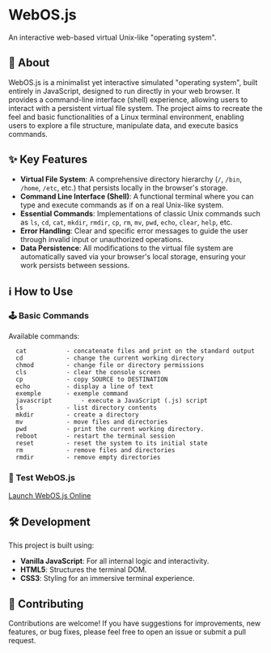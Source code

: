 # WebOS.js

An interactive web-based virtual Unix-like "operating system".

## 📌 About

WebOS.js is a minimalist yet interactive simulated "operating system", built entirely in JavaScript, designed to run directly in your web browser. It provides a command-line interface (shell) experience, allowing users to interact with a persistent virtual file system. The project aims to recreate the feel and basic functionalities of a Linux terminal environment, enabling users to explore a file structure, manipulate data, and execute basics commands.

## ✨ Key Features

  * **Virtual File System**: A comprehensive directory hierarchy (`/`, `/bin`, `/home`, `/etc`, etc.) that persists locally in the browser's storage.
  * **Command Line Interface (Shell)**: A functional terminal where you can type and execute commands as if on a real Unix-like system.
  * **Essential Commands**: Implementations of classic Unix commands such as `ls`, `cd`, `cat`, `mkdir`, `rmdir`, `cp`, `rm`, `mv`, `pwd`, `echo`, `clear`, `help`, etc.
  * **Error Handling**: Clear and specific error messages to guide the user through invalid input or unauthorized operations.
  * **Data Persistence**: All modifications to the virtual file system are automatically saved via your browser's local storage, ensuring your work persists between sessions.

## ℹ️ How to Use

### 🕹️ Basic Commands

Available commands:
```
  cat		    - concatenate files and print on the standard output
  cd		    - change the current working directory
  chmod		    - change file or directory permissions
  cls		    - clear the console screen
  cp		    - copy SOURCE to DESTINATION
  echo		    - display a line of text
  exemple	    - exemple command
  javascript    	- execute a JavaScript (.js) script
  ls		    - list directory contents
  mkdir		    - create a directory
  mv		    - move files and directories
  pwd		    - print the current working directory.
  reboot	    - restart the terminal session
  reset		    - reset the system to its initial state
  rm		    - remove files and directories
  rmdir		    - remove empty directories
```

### 🚀 Test WebOS.js

[Launch WebOS.js Online](https://deitsuki.netlify.app/webos.js/)

## 🛠️ Development

This project is built using:

  * **Vanilla JavaScript**: For all internal logic and interactivity.
  * **HTML5**: Structures the terminal DOM.
  * **CSS3**: Styling for an immersive terminal experience.

## 🌟 Contributing

Contributions are welcome! If you have suggestions for improvements, new features, or bug fixes, please feel free to open an issue or submit a pull request.
